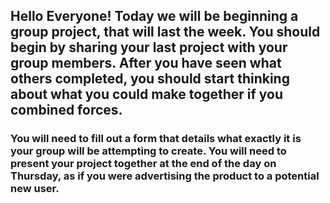 ## Hello Everyone! Today we will be beginning a group project, that will last the week. You should begin by sharing your last project with your group members. After you have seen what others completed, you should start thinking about what you could make together if you combined forces. 

### You will need to fill out a form that details what exactly it is your group will be attempting to create. You will need to present your project together at the end of the day on Thursday, as if you were advertising the product to a potential new user. 
